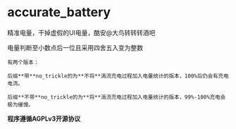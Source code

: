 # accurate_battery
精准电量，干掉虚假的UI电量，酷安@大鸟转转转酒吧

电量判断至小数点后一位且采用四舍五入变为整数

```
有两个版本：

后缀**带**no_trickle的为**不将**涓流充电过程加入电量统计的版本，100%后仍会有充电电流。

后缀**不带**no_trickle的为**将**涓流充电过程加入电量统计的版本，99%-100%充电会极为缓慢。
```
**程序遵循AGPLv3开源协议**
